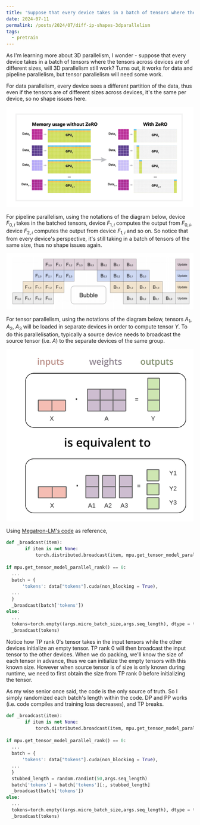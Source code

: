 ```yaml
---
title: 'Suppose that every device takes in a batch of tensors where the tensors across devices are of different sizes, will 3D parallelism still work?'
date: 2024-07-11
permalink: /posts/2024/07/diff-ip-shapes-3dparallelism
tags:
  - pretrain
---
```

As I'm learning more about 3D parallelism, I wonder - suppose that every device takes in a batch of tensors where the tensors across devices are of different sizes, will 3D parallelism still work? Turns out, it works for data and pipeline parallelism, but tensor parallelism will need some work.

For data parallelism, every device sees a different partition of the data, thus even if the tensors are of different sizes across devices, it's the same per device, so no shape issues here.

![Data parallelism](/images/2024-07-11-diff-ip-shapes-3dparallelism/dp.png)

For pipeline parallelism, using the notations of the diagram below, device $F_{0,i}$ takes in the batched tensors, device $F_{1,i}$ computes the output from $F_{0,i}$, device $F_{2,i}$ computes the output from device $F_{1, i}$ and so on. So notice that from every device's perspective, it's still taking in a batch of tensors of the same size, thus no shape issues again.

![Data parallelism](/images/2024-07-11-diff-ip-shapes-3dparallelism/pp.png)

For tensor parallelism, using the notations of the diagram below, tensors $A_1$, $A_2$, $A_3$ will be loaded in separate devices in order to compute tensor $Y$. To do this parallelisation, typically a source device needs to broadcast the source tensor (i.e. $A$) to the separate devices of the same group. 

![Data parallelism](/images/2024-07-11-diff-ip-shapes-3dparallelism/tp.png)

Using [Megatron-LM's code](https://github.com/NVIDIA/Megatron-LM/blob/main/megatron/training/utils.py#L302) as reference,
```py
def _broadcast(item):
       if item is not None:
           torch.distributed.broadcast(item, mpu.get_tensor_model_parallel_src_rank(), group=mpu.get_tensor_model_parallel_group())

if mpu.get_tensor_model_parallel_rank() == 0:
  ...
  batch = {
      'tokens': data["tokens"].cuda(non_blocking = True),
  ...
  }
  _broadcast(batch['tokens'])
else:
  ...
  tokens=torch.empty((args.micro_batch_size,args.seq_length), dtype = torch.int64 , device = torch.cuda.current_device())
  _broadcast(tokens)
```

Notice how TP rank 0's tensor takes in the input tensors while the other devices initialize an empty tensor. TP rank 0 will then broadcast the input tensor to the other devices. When we do packing, we'll know the size of each tensor in advance, thus we can initialize the empty tensors with this known size. However when source tensor is of size is only known during runtime, we need to first obtain the size from TP rank 0 before initializing the tensor.

As my wise senior once said, the code is the only source of truth. So I simply randomized each batch's length within the code. DP and PP works (i.e. code compiles and training loss decreases), and TP breaks.

```py
def _broadcast(item):
       if item is not None:
           torch.distributed.broadcast(item, mpu.get_tensor_model_parallel_src_rank(), group=mpu.get_tensor_model_parallel_group())

if mpu.get_tensor_model_parallel_rank() == 0:
  ...
  batch = {
      'tokens': data["tokens"].cuda(non_blocking = True),
  ...
  }
  stubbed_length = random.randint(50,args.seq_length)
  batch['tokens'] = batch['tokens'][:, stubbed_length]
  _broadcast(batch['tokens'])
else:
  ...
  tokens=torch.empty((args.micro_batch_size,args.seq_length), dtype = torch.int64 , device = torch.cuda.current_device())
  _broadcast(tokens)
```

